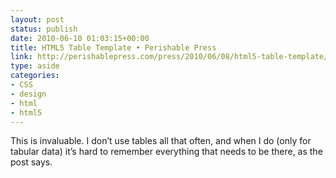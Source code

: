 ```yaml
---
layout: post
status: publish
date: 2010-06-10 01:03:15+00:00
title: HTML5 Table Template • Perishable Press
link: http://perishablepress.com/press/2010/06/08/html5-table-template/
type: aside
categories:
- CSS
- design
- html
- html5
---
```


This is invaluable. I don’t use tables all that often, and when I do (only for tabular data) it’s hard to remember everything that needs to be there, as the post says.
